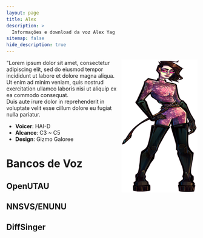 ```yaml
---
layout: page
title: Alex
description: >
  Informações e download da voz Alex Yag
sitemap: false
hide_description: true
---
```


<img align="right" src="/assets/vozes/alex/alex.png" alt="Alex Yag full body" width="200" height="350">
"Lorem ipsum dolor sit amet, consectetur adipiscing elit, sed do eiusmod tempor incididunt ut labore et dolore magna aliqua.
Ut enim ad minim veniam, quis nostrud exercitation ullamco laboris nisi ut aliquip ex ea commodo consequat. <br>
Duis aute irure dolor in reprehenderit in voluptate velit esse cillum dolore eu fugiat nulla pariatur.


- **Voicer**: HAI-D
- **Alcance**: C3 ~ C5
- **Design**: Gizmo Galoree


# Bancos de Voz

## OpenUTAU

## NNSVS/ENUNU

## DiffSinger
